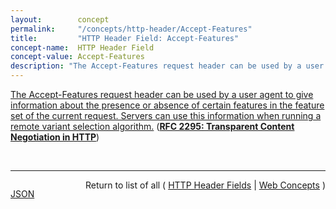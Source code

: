 ```yaml
---
layout:        concept
permalink:     "/concepts/http-header/Accept-Features"
title:         "HTTP Header Field: Accept-Features"
concept-name:  HTTP Header Field
concept-value: Accept-Features
description: "The Accept-Features request header can be used by a user agent to give information about the presence or absence of certain features in the feature set of the current request. Servers can use this information when running a remote variant selection algorithm."
---
```


[The Accept-Features request header can be used by a user agent to give information about the presence or absence of certain features in the feature set of the current request. Servers can use this information when running a remote variant selection algorithm.](http://tools.ietf.org/html/rfc2295#section-8.2 "Read documentation for HTTP Header Field &#34;Accept-Features&#34;") (**[RFC 2295: Transparent Content Negotiation in HTTP](/specs/IETF/RFC/2295 "HTTP allows web site authors to put multiple versions of the same information under a single URL. Transparent content negotiation is an extensible negotiation mechanism, layered on top of HTTP, for automatically selecting the best version when the URL is accessed. This enables the smooth deployment of new web data formats and markup tags.")**)

<br/>
<hr/>

<p style="float : left"><a href="./Accept-Features.json" title="JSON representing this particular Web Concept value">JSON</a></p>
<p style="text-align: right">Return to list of all ( <a href="../http-header/">HTTP Header Fields</a> | <a href="../">Web Concepts</a> )</p>
